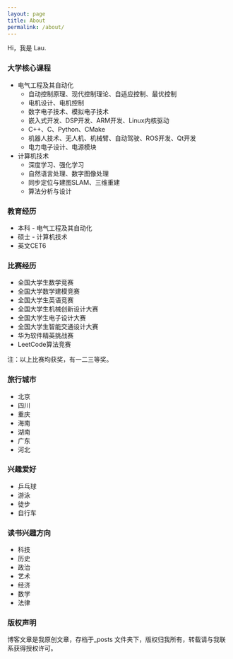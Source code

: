 ```yaml
---
layout: page
title: About
permalink: /about/
---
```


Hi，我是 Lau.

### 大学核心课程
- 电气工程及其自动化
  - 自动控制原理、现代控制理论、自适应控制、最优控制
  - 电机设计、电机控制
  - 数字电子技术、模拟电子技术
  - 嵌入式开发、DSP开发、ARM开发、Linux内核驱动
  - C++、C、Python、CMake
  - 机器人技术、无人机、机械臂、自动驾驶、ROS开发、Qt开发
  - 电力电子设计、电源模块
- 计算机技术
  - 深度学习、强化学习
  - 自然语言处理、数字图像处理
  - 同步定位与建图SLAM、三维重建
  - 算法分析与设计

### 教育经历

- 本科 - 电气工程及其自动化
- 硕士 - 计算机技术
- 英文CET6

### 比赛经历

- 全国大学生数学竞赛
- 全国大学数学建模竞赛
- 全国大学生英语竞赛
- 全国大学生机械创新设计大赛
- 全国大学生电子设计大赛
- 全国大学生智能交通设计大赛
- 华为软件精英挑战赛
- LeetCode算法竞赛

注：以上比赛均获奖，有一二三等奖。

### 旅行城市

- 北京
- 四川
- 重庆
- 海南
- 湖南
- 广东
- 河北

### 兴趣爱好

- 乒乓球
- 游泳
- 徒步
- 自行车

### 读书兴趣方向

- 科技
- 历史
- 政治
- 艺术
- 经济
- 数学
- 法律

### 版权声明

博客文章是我原创文章，存档于_posts 文件夹下，版权归我所有，转载请与我联系获得授权许可。

